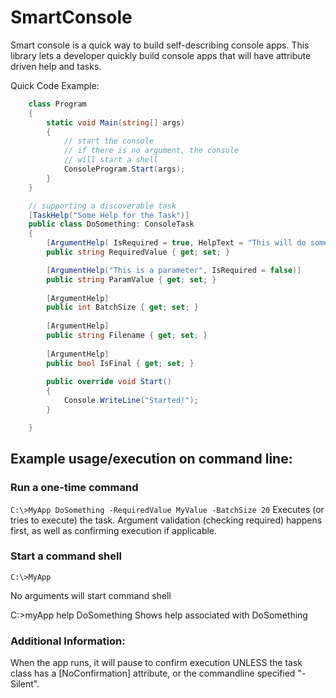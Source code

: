 # SmartConsole

Smart console is a quick way to build self-describing console apps.  This library lets a developer quickly build console apps that will have attribute driven help and tasks.

Quick Code Example:
```C#
    class Program
    {
        static void Main(string[] args)
        {
            // start the console
            // if there is no argument, the console
            // will start a shell
            ConsoleProgram.Start(args);  
        }
    }

	// supporting a discoverable task
	[TaskHelp("Some Help for the Task")]
    public class DoSomething: ConsoleTask   
    {
        [ArgumentHelp( IsRequired = true, HelpText = "This will do something." ,ErrorText = "Invalid value" )]
        public string RequiredValue { get; set; }

        [ArgumentHelp("This is a parameter", IsRequired = false)]
        public string ParamValue { get; set; }
		
        [ArgumentHelp]
        public int BatchSize { get; set; }
        
        [ArgumentHelp]
        public string Filename { get; set; }
        
        [ArgumentHelp]
        public bool IsFinal { get; set; }
        
        public override void Start()
        {
            Console.WriteLine("Started!");
        }

    }
```
## Example usage/execution on command line:
### Run a one-time command

`C:\>MyApp DoSomething -RequiredValue MyValue -BatchSize 20`
  Executes (or tries to execute) the task. Argument validation (checking required) happens first, as well
  as confirming execution if applicable.

### Start a command shell  
`C:\>MyApp`  

No arguments will start command shell
  
C:\>myApp help DoSomething
  Shows help associated with DoSomething


### Additional Information:
  When the app runs, it will pause to confirm execution UNLESS the task class has a [NoConfirmation] attribute, 
  or the commandline specified "-Silent".

 


	
